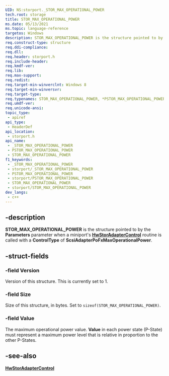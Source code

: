 ```yaml
---
UID: NS:storport._STOR_MAX_OPERATIONAL_POWER
tech.root: storage
title: STOR_MAX_OPERATIONAL_POWER
ms.date: 05/13/2021
ms.topic: language-reference
targetos: Windows
description: STOR_MAX_OPERATIONAL_POWER is the structure pointed to by the Parameters parameter when a miniport's HwStorAdapterControl routine is called with a ControlType of ScsiAdapterPoFxMaxOperationalPower.
req.construct-type: structure
req.ddi-compliance: 
req.dll: 
req.header: storport.h
req.include-header: 
req.kmdf-ver: 
req.lib: 
req.max-support: 
req.redist: 
req.target-min-winverclnt: Windows 8
req.target-min-winversvr: 
req.target-type: 
req.typenames: STOR_MAX_OPERATIONAL_POWER, *PSTOR_MAX_OPERATIONAL_POWER
req.umdf-ver: 
req.unicode-ansi: 
topic_type:
 - apiref
api_type:
 - HeaderDef
api_location:
 - storport.h
api_name:
 - _STOR_MAX_OPERATIONAL_POWER
 - PSTOR_MAX_OPERATIONAL_POWER
 - STOR_MAX_OPERATIONAL_POWER
f1_keywords:
 - _STOR_MAX_OPERATIONAL_POWER
 - storport/_STOR_MAX_OPERATIONAL_POWER
 - PSTOR_MAX_OPERATIONAL_POWER
 - storport/PSTOR_MAX_OPERATIONAL_POWER
 - STOR_MAX_OPERATIONAL_POWER
 - storport/STOR_MAX_OPERATIONAL_POWER
dev_langs:
 - c++
---
```


## -description

**STOR_MAX_OPERATIONAL_POWER** is the structure pointed to by the **Parameters** parameter when a miniport's [**HwStorAdapterControl**](nc-storport-hw_adapter_control.md) routine is called with a **ControlType** of **ScsiAdapterPoFxMaxOperationalPower**.

## -struct-fields

### -field Version

Version of this structure. This is currently set to 1.

### -field Size

Size of this structure, in bytes. Set to ```sizeof(STOR_MAX_OPERATIONAL_POWER)```.

### -field Value

The maximum operational power value. **Value** in each power state (P-State) must represent a maximum power level that is relative in proportion to the other P-States.

## -see-also

[**HwStorAdapterControl**](nc-storport-hw_adapter_control.md)
